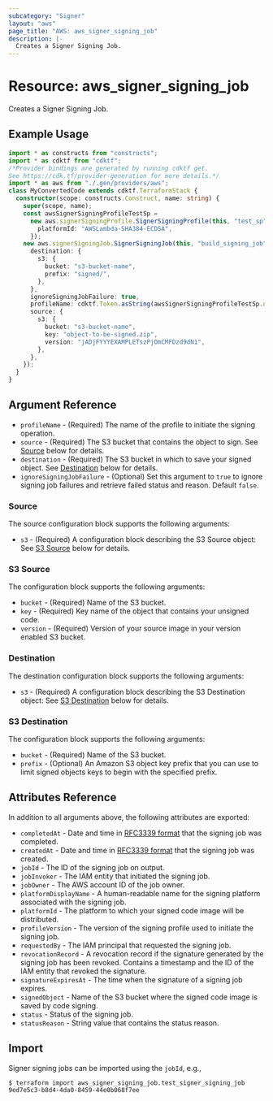 ```yaml
---
subcategory: "Signer"
layout: "aws"
page_title: "AWS: aws_signer_signing_job"
description: |-
  Creates a Signer Signing Job.
---
```


# Resource: aws_signer_signing_job

Creates a Signer Signing Job.

## Example Usage

```typescript
import * as constructs from "constructs";
import * as cdktf from "cdktf";
/*Provider bindings are generated by running cdktf get.
See https://cdk.tf/provider-generation for more details.*/
import * as aws from "./.gen/providers/aws";
class MyConvertedCode extends cdktf.TerraformStack {
  constructor(scope: constructs.Construct, name: string) {
    super(scope, name);
    const awsSignerSigningProfileTestSp =
      new aws.signerSigningProfile.SignerSigningProfile(this, "test_sp", {
        platformId: "AWSLambda-SHA384-ECDSA",
      });
    new aws.signerSigningJob.SignerSigningJob(this, "build_signing_job", {
      destination: {
        s3: {
          bucket: "s3-bucket-name",
          prefix: "signed/",
        },
      },
      ignoreSigningJobFailure: true,
      profileName: cdktf.Token.asString(awsSignerSigningProfileTestSp.name),
      source: {
        s3: {
          bucket: "s3-bucket-name",
          key: "object-to-be-signed.zip",
          version: "jADjFYYYEXAMPLETszPjOmCMFDzd9dN1",
        },
      },
    });
  }
}

```

## Argument Reference

* `profileName` - (Required) The name of the profile to initiate the signing operation.
* `source` - (Required) The S3 bucket that contains the object to sign. See [Source](#source) below for details.
* `destination` - (Required) The S3 bucket in which to save your signed object. See [Destination](#destination) below for details.
* `ignoreSigningJobFailure` - (Optional) Set this argument to `true` to ignore signing job failures and retrieve failed status and reason. Default `false`.

### Source

The source configuration block supports the following arguments:

* `s3` - (Required) A configuration block describing the S3 Source object: See [S3 Source](#s3-source) below for details.

### S3 Source

The configuration block supports the following arguments:

* `bucket` - (Required) Name of the S3 bucket.
* `key` - (Required) Key name of the object that contains your unsigned code.
* `version` - (Required) Version of your source image in your version enabled S3 bucket.

### Destination

The destination configuration block supports the following arguments:

* `s3` - (Required) A configuration block describing the S3 Destination object: See [S3 Destination](#s3-destination) below for details.

### S3 Destination

The configuration block supports the following arguments:

* `bucket` - (Required) Name of the S3 bucket.
* `prefix` - (Optional) An Amazon S3 object key prefix that you can use to limit signed objects keys to begin with the specified prefix.

## Attributes Reference

In addition to all arguments above, the following attributes are exported:

* `completedAt` - Date and time in [RFC3339 format](https://tools.ietf.org/html/rfc3339#section-5.8) that the signing job was completed.
* `createdAt` - Date and time in [RFC3339 format](https://tools.ietf.org/html/rfc3339#section-5.8) that the signing job was created.
* `jobId` - The ID of the signing job on output.
* `jobInvoker` - The IAM entity that initiated the signing job.
* `jobOwner` - The AWS account ID of the job owner.
* `platformDisplayName` - A human-readable name for the signing platform associated with the signing job.
* `platformId` - The platform to which your signed code image will be distributed.
* `profileVersion` - The version of the signing profile used to initiate the signing job.
* `requestedBy` - The IAM principal that requested the signing job.
* `revocationRecord` - A revocation record if the signature generated by the signing job has been revoked. Contains a timestamp and the ID of the IAM entity that revoked the signature.
* `signatureExpiresAt` - The time when the signature of a signing job expires.
* `signedObject` - Name of the S3 bucket where the signed code image is saved by code signing.
* `status` - Status of the signing job.
* `statusReason` - String value that contains the status reason.

## Import

Signer signing jobs can be imported using the `jobId`, e.g.,

```
$ terraform import aws_signer_signing_job.test_signer_signing_job 9ed7e5c3-b8d4-4da0-8459-44e0b068f7ee
```

<!-- cache-key: cdktf-0.17.0-pre.15 input-d19f157284d605952fa7923e50a13421ffaa906f20a8f67eeb1e69f46e5b981c -->
